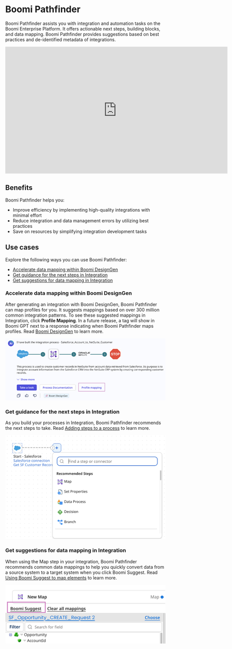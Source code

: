 # Boomi Pathfinder

<head>
  <meta name="guidename" content="Platform"/>
  <meta name="context" content="GUID-37e479c9-fcb9-41ef-a9de-34d35ab19113"/>
</head>

Boomi Pathfinder assists you with integration and automation tasks on the Boomi Enterprise Platform. It offers actionable next steps, building blocks, and data mapping. Boomi Pathfinder provides suggestions based on best practices and de-identified metadata of integrations.

<iframe width="700px" height="400px" src="https://embed.app.guidde.com/playbooks/nzVbf3rQUTwPJkDnM84MoM" title="Boomi Pathfinder" frameborder="0" referrerpolicy="unsafe-url" allowfullscreen="true" allow="clipboard-write" sandbox="allow-popups allow-popups-to-escape-sandbox allow-scripts allow-forms allow-same-origin allow-presentation"></iframe>


<!-- You can access Boomi Pathfinder in: 
- [Boomi DesignGen](/docs/Atomsphere/Platform/atm-BoomiAI_Boomi_DesignGen.md): Select **Profile Mapping** when Boomi DesignGen creates an integration on the Boomi GPT landing page.
- [Step palette](/docs/Atomsphere/Integration/Process%20building/c-atm-Process_building_b422a00a-b17b-4ea8-ae01-d04adaf97e16.md): Choose the next step in the Integration build canvas.
- [Map components](/docs/Atomsphere/Integration/Process%20building/t-atm-Using_Boomi_Suggest_to_map_elements_9663a5a5-8b8b-441a-8923-905fd7e01234.md): Click **Boomi Suggest** to enhance the data transformation process by providing data mapping suggestions between source and target data fields. -->

## Benefits

Boomi Pathfinder helps you:

- Improve efficiency by implementing high-quality integrations with minimal effort
- Reduce integration and data management errors by utilizing best practices
- Save on resources by simplifying integration development tasks

## Use cases

Explore the following ways you can use Boomi Pathfinder:

- [Accelerate data mapping within Boomi DesignGen](#accelerate-data-mapping-within-boomi-designgen)
- [Get guidance for the next steps in Integration](#get-guidance-for-the-next-steps-in-integration)
- [Get suggestions for data mapping in Integration](#get-suggestions-for-data-mapping-in-integration)


### Accelerate data mapping within Boomi DesignGen

After generating an integration with Boomi DesignGen, Boomi Pathfinder can map profiles for you. It suggests mappings based on over 300 million common integration patterns. To see these suggested mappings in Integration, click **Profile Mapping**. In a future release, a tag will show in Boomi GPT next to a response indicating when Boomi Pathfinder maps profiles. Read [Boomi DesignGen](/docs/Atomsphere/Platform/atm-BoomiAI_Boomi_DesignGen.md) to learn more. 

![](./Images/ai-img-profile_mapping.png)

### Get guidance for the next steps in Integration

As you build your processes in Integration, Boomi Pathfinder recommends the next steps to take. Read [Adding steps to a process](/docs/Atomsphere/Integration/Process%20building/t-atm-Adding_shapes_to_a_process_e3e49675-225a-4591-b5c9-a559aa4c045a.md) to learn more.

![shows Recommended steps menu when choosing the next connector](./Images/ai-img-pathfinder_steps.png)

### Get suggestions for data mapping in Integration

When using the Map step in your integration, Boomi Pathfinder recommends common data mappings to help you quickly convert data from a source system to a target system when you click Boomi Suggest. Read [Using Boomi Suggest to map elements](/docs/Atomsphere/Integration/Process%20building/t-atm-Using_Boomi_Suggest_to_map_elements_9663a5a5-8b8b-441a-8923-905fd7e01234.md) to learn more.

![Mapping suggestion button](./Images/ai-img-suggest_mapping.png)